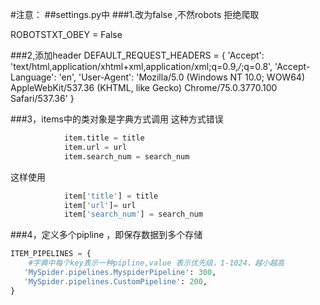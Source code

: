 #注意：
##settings.py中
###1.改为false ,不然robots 拒绝爬取

ROBOTSTXT_OBEY = False  

###2,添加header
DEFAULT_REQUEST_HEADERS = {
  'Accept': 'text/html,application/xhtml+xml,application/xml;q=0.9,*/*;q=0.8',
  'Accept-Language': 'en',
   'User-Agent': 'Mozilla/5.0 (Windows NT 10.0; WOW64) AppleWebKit/537.36 (KHTML, like Gecko) Chrome/75.0.3770.100 Safari/537.36'
}

###3，items中的类对象是字典方式调用
这种方式错误
```python
            item.title = title
            item.url = url
            item.search_num = search_num
```

这样使用
```python
            item['title'] = title
            item['url']= url
            item['search_num'] = search_num
```

###4，定义多个pipline ，即保存数据到多个存储
```python
ITEM_PIPELINES = {
    #字典中每个key表示一种pipline,value 表示优先级，1-1024，越小越高
   'MySpider.pipelines.MyspiderPipeline': 300,
   'MySpider.pipelines.CustomPipeline': 200,
}
```